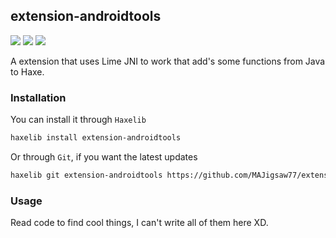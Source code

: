 ## extension-androidtools

![](https://img.shields.io/github/repo-size/MAJigsaw77/extension-androidtools) ![](https://badgen.net/github/open-issues/MAJigsaw77/extension-androidtools) ![](https://badgen.net/badge/license/MIT/green)

A extension that uses Lime JNI to work that add's some functions from Java to Haxe.

### Installation

You can install it through `Haxelib`
```bash
haxelib install extension-androidtools
```
Or through `Git`, if you want the latest updates
```bash
haxelib git extension-androidtools https://github.com/MAJigsaw77/extension-androidtools.git
```

### Usage

Read code to find cool things, I can't write all of them here XD.

